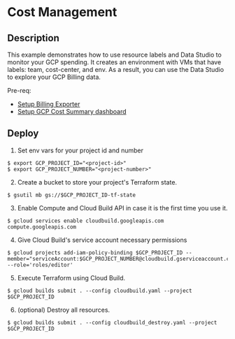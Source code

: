 # Cost Management

## Description
This example demonstrates how to use resource labels and Data Studio to monitor your GCP spending.
It creates an environment with VMs that have labels: team, cost-center, and env.
As a result, you can use the Data Studio to explore your GCP Billing data.

Pre-req:
- [Setup Billing Exporter](https://cloud.google.com/billing/docs/how-to/export-data-bigquery-setup)
- [Setup GCP Cost Summary dashboard](https://cloud.google.com/billing/docs/how-to/visualize-data)

## Deploy

1. Set env vars for your project id and number
```
$ export GCP_PROJECT_ID="<project-id>"
$ export GCP_PROJECT_NUMBER="<project-number>"
```

2. Create a bucket to store your project's Terraform state. 
```
$ gsutil mb gs://$GCP_PROJECT_ID-tf-state
```

3. Enable Compute and Cloud Build API in case it is the first time you use it.
```
$ gcloud services enable cloudbuild.googleapis.com compute.googleapis.com
```

4. Give Cloud Build's service account necessary permissions
```
$ gcloud projects add-iam-policy-binding $GCP_PROJECT_ID --member="serviceAccount:$GCP_PROJECT_NUMBER@cloudbuild.gserviceaccount.com" --role='roles/editor'
```

5. Execute Terraform using Cloud Build.
```
$ gcloud builds submit . --config cloudbuild.yaml --project $GCP_PROJECT_ID
```

6. (optional) Destroy all resources.
```
$ gcloud builds submit . --config cloudbuild_destroy.yaml --project $GCP_PROJECT_ID
```